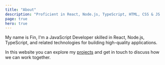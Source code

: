 ```yaml
---
title: "About"
description: "Proficient in React, Node.js, TypeScript, HTML, CSS & JS. Dedicated to continuous learning & exploring new technologies."
page: true
hero: true
---
```


My name is Fin, I'm a JavaScript Developer skilled in React, Node.js, TypeScript, and related technologies for building high-quality applications.

In this website you can explore my [projects](https://f1n.dev/projects) and get in touch to discuss how we can work together.
